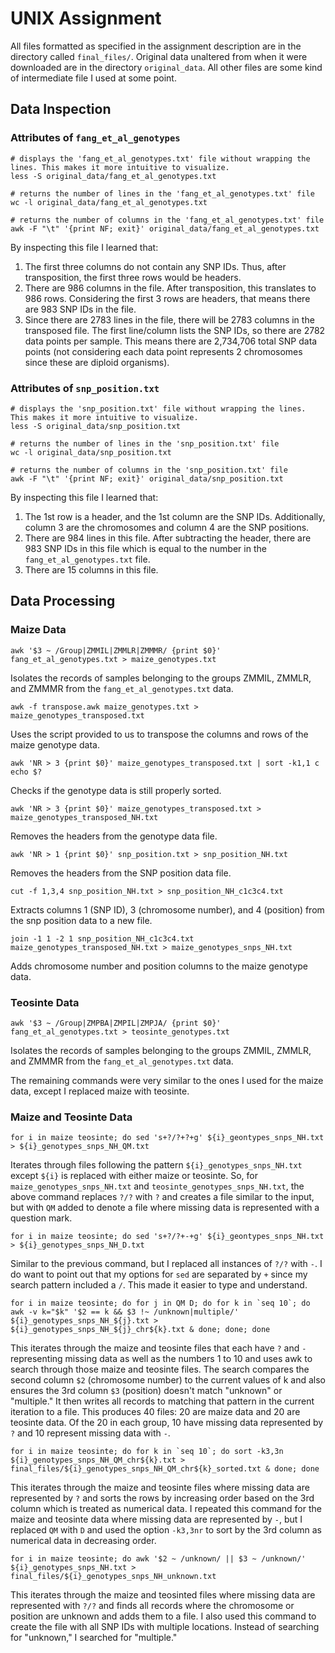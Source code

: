# UNIX Assignment

All files formatted as specified in the assignment description are in the directory called `final_files/`. Original data unaltered from when it were downloaded are in the directory `original_data`. All other files are some kind of intermediate file I used at some point.

## Data Inspection

### Attributes of `fang_et_al_genotypes`

```
# displays the 'fang_et_al_genotypes.txt' file without wrapping the lines. This makes it more intuitive to visualize.
less -S original_data/fang_et_al_genotypes.txt

# returns the number of lines in the 'fang_et_al_genotypes.txt' file
wc -l original_data/fang_et_al_genotypes.txt

# returns the number of columns in the 'fang_et_al_genotypes.txt' file
awk -F "\t" '{print NF; exit}' original_data/fang_et_al_genotypes.txt
```

By inspecting this file I learned that:

1. The first three columns do not contain any SNP IDs. Thus, after transposition, the first three rows would be headers.
2. There are 986 columns in the file. After transposition, this translates to 986 rows. Considering the first 3 rows are headers, that means there are 983 SNP IDs in the file.
3. Since there are 2783 lines in the file, there will be 2783 columns in the transposed file. The first line/column lists the SNP IDs, so there are 2782 data points per sample. This means there are 2,734,706 total SNP data points (not considering each data point represents 2 chromosomes since these are diploid organisms).

### Attributes of `snp_position.txt`

```
# displays the 'snp_position.txt' file without wrapping the lines. This makes it more intuitive to visualize.
less -S original_data/snp_position.txt

# returns the number of lines in the 'snp_position.txt' file
wc -l original_data/snp_position.txt

# returns the number of columns in the 'snp_position.txt' file
awk -F "\t" '{print NF; exit}' original_data/snp_position.txt
```

By inspecting this file I learned that:

1. The 1st row is a header, and the 1st column are the SNP IDs. Additionally, column 3 are the chromosomes and column 4 are the SNP positions.
2. There are 984 lines in this file. After subtracting the header, there are 983 SNP IDs in this file which is equal to the number in the `fang_et_al_genotypes.txt` file.
3. There are 15 columns in this file.

## Data Processing

### Maize Data

```
awk '$3 ~ /Group|ZMMIL|ZMMLR|ZMMMR/ {print $0}' fang_et_al_genotypes.txt > maize_genotypes.txt
```

Isolates the records of samples belonging to the groups ZMMIL, ZMMLR, and ZMMMR from the `fang_et_al_genotypes.txt` data.

```
awk -f transpose.awk maize_genotypes.txt > maize_genotypes_transposed.txt
```

Uses the script provided to us to transpose the columns and rows of the maize genotype data.

```
awk 'NR > 3 {print $0}' maize_genotypes_transposed.txt | sort -k1,1 c
echo $?
```

Checks if the genotype data is still properly sorted.

```
awk 'NR > 3 {print $0}' maize_genotypes_transposed.txt > maize_genotypes_transposed_NH.txt
```

Removes the headers from the genotype data file.

```
awk 'NR > 1 {print $0}' snp_position.txt > snp_position_NH.txt
```

Removes the headers from the SNP position data file.

```
cut -f 1,3,4 snp_position_NH.txt > snp_position_NH_c1c3c4.txt
```

Extracts columns 1 (SNP ID), 3 (chromosome number), and 4 (position) from the snp position data to a new file.

```
join -1 1 -2 1 snp_position_NH_c1c3c4.txt maize_genotypes_transposed_NH.txt > maize_genotypes_snps_NH.txt
```

Adds chromosome number and position columns to the maize genotype data.


### Teosinte Data

```
awk '$3 ~ /Group|ZMPBA|ZMPIL|ZMPJA/ {print $0}' fang_et_al_genotypes.txt > teosinte_genotypes.txt
```

Isolates the records of samples belonging to the groups ZMMIL, ZMMLR, and ZMMMR from the `fang_et_al_genotypes.txt` data.

The remaining commands were very similar to the ones I used for the maize data, except I replaced maize with teosinte.

### Maize and Teosinte Data

```
for i in maize teosinte; do sed 's+?/?+?+g' ${i}_geontypes_snps_NH.txt > ${i}_genotypes_snps_NH_QM.txt
```

Iterates through files following the pattern `${i}_genotypes_snps_NH.txt` except `${i}` is replaced with either maize or teosinte. So, for `maize_genotypes_snps_NH.txt` and `teosinte_genotypes_snps_NH.txt`, the above command replaces `?/?` with `?` and creates a file similar to the input, but with `QM` added to denote a file where missing data is represented with a question mark.

```
for i in maize teosinte; do sed 's+?/?+-+g' ${i}_geontypes_snps_NH.txt > ${i}_genotypes_snps_NH_D.txt
```

Similar to the previous command, but I replaced all instances of `?/?` with `-`. I do want to point out that my options for `sed` are separated by `+` since my search pattern included a `/`. This made it easier to type and understand.

```
for i in maize teosinte; do for j in QM D; do for k in `seq 10`; do awk -v k="$k" '$2 == k && $3 !~ /unknown|multiple/' ${i}_genotypes_snps_NH_${j}.txt > ${i}_genotypes_snps_NH_${j}_chr${k}.txt & done; done; done
```

This iterates through the maize and teosinte files that each have `?` and `-` representing missing data as well as the numbers 1 to 10 and uses awk to search through those maize and teosinte files. The search compares the second column `$2` (chromosome number) to the current values of k and also ensures the 3rd column `$3` (position) doesn't match "unknown" or "multiple." It then writes all records to matching that pattern in the current iteration to a file. This produces 40 files: 20 are maize data and 20 are teosinte data. Of the 20 in each group, 10 have missing data represented by `?` and 10 represent missing data with `-`.

```
for i in maize teosinte; do for k in `seq 10`; do sort -k3,3n ${i}_genotypes_snps_NH_QM_chr${k}.txt > final_files/${i}_genotypes_snps_NH_QM_chr${k}_sorted.txt & done; done
```

This iterates through the maize and teosinte files where missing data are represented by `?` and sorts the rows by increasing order based on the 3rd column which is treated as numerical data.
I repeated this command for the maize and teosinte data where missing data are represented by `-`, but I replaced `QM` with `D` and used the option `-k3,3nr` to sort by the 3rd column as numerical data in decreasing order.

```
for i in maize teosinte; do awk '$2 ~ /unknown/ || $3 ~ /unknown/' ${i}_genotypes_snps_NH.txt > final_files/${i}_genotypes_snps_NH_unknown.txt
```

This iterates through the maize and teosinted files where missing data are represented with `?/?` and finds all records where the chromosome or position are unknown and adds them to a file.
I also used this command to create the file with all SNP IDs with multiple locations. Instead of searching for "unknown," I searched for "multiple."
